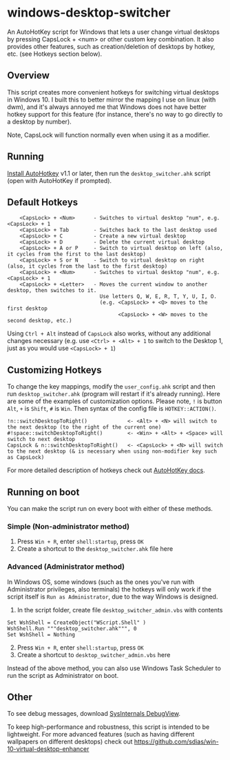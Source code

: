 # windows-desktop-switcher
An AutoHotKey script for Windows that lets a user change virtual desktops by pressing CapsLock + &lt;num> or other custom key combination. It also provides other features, such as creation/deletion of desktops by hotkey, etc. (see Hotkeys section below).

## Overview
This script creates more convenient hotkeys for switching virtual desktops in Windows 10. I built this to better mirror
the mapping I use on linux (with dwm), and it's always annoyed me that Windows does not have better
hotkey support for this feature (for instance, there's no way to go directly to a desktop by number).

Note, CapsLock will function normally even when using it as a modifier.

## Running
[Install AutoHotkey](https://autohotkey.com/download/) v1.1 or later, then run the `desktop_switcher.ahk` script (open with AutoHotKey if prompted). 

## Default Hotkeys
        <CapsLock> + <Num>      - Switches to virtual desktop "num", e.g. <CapsLock> + 1
        <CapsLock> + Tab        - Switches back to the last desktop used
        <CapsLock> + C          - Create a new virtual desktop
        <CapsLock> + D          - Delete the current virtual desktop
        <CapsLock> + A or P     - Switch to virtual desktop on left (also, it cycles from the first to the last desktop)
        <CapsLock> + S or N     - Switch to virtual desktop on right (also, it cycles from the last to the first desktop)
        <CapsLock> + <Num>      - Switches to virtual desktop "num", e.g. <CapsLock> + 1
        <CapsLock> + <Letter>   - Moves the current window to another desktop, then switches to it. 
                                  Use letters Q, W, E, R, T, Y, U, I, O.
                                  (e.g. <CapsLock> + <Q> moves to the first desktop
                                  	    <CapsLock> + <W> moves to the second desktop, etc.)

Using `Ctrl + Alt` instead of `CapsLock` also works, without any additional changes necessary (e.g. use `<Ctrl> + <Alt> + 1` to switch to the Desktop 1, just as you would use `<CapsLock> + 1`)

## Customizing Hotkeys
To change the key mappings, modify the `user_config.ahk` script and then run `desktop_switcher.ahk` (program will restart if it's already running). Here are some of the examples of customization options. Please note, `!` is button `Alt`, `+` is `Shift`, `#` is `Win`. Then syntax of the config file is `HOTKEY::ACTION()`.

```
!n::switchDesktopToRight()             <- <Alt> + <N> will switch to the next desktop (to the right of the current one)
#!space::switchDesktopToRight()        <- <Win> + <Alt> + <Space> will switch to next desktop
CapsLock & n::switchDesktopToRight()   <- <CapsLock> + <N> will switch to the next desktop (& is necessary when using non-modifier key such as CapsLock)
```

For more detailed description of hotkeys check out [AutoHotKey docs](https://autohotkey.com/docs/Hotkeys.htm).

## Running on boot

You can make the script run on every boot with either of these methods.

### Simple (Non-administrator method)

1. Press `Win + R`, enter `shell:startup`, press `OK`
2. Create a shortcut to the `desktop_switcher.ahk` file here

### Advanced (Administrator method)

In Windows OS, some windows (such as the ones you've run with Administrator privileges, also terminals) the hotkeys will only work if the script itself is `Run as Administrator`, due to the way Windows is designed.

1. In the script folder, create file `desktop_switcher_admin.vbs` with contents
```
Set WshShell = CreateObject("WScript.Shell" ) 
WshShell.Run """desktop_switcher.ahk""", 0 
Set WshShell = Nothing
```
2. Press `Win + R`, enter `shell:startup`, press `OK`
3. Create a shortcut to `desktop_switcher_admin.vbs` here

Instead of the above method, you can also use Windows Task Scheduler to run the script as Administrator on boot.

## Other
To see debug messages, download [SysInternals DebugView](https://technet.microsoft.com/en-us/sysinternals/debugview).

To keep high-performance and robustness, this script is intended to be lightweight. For more advanced features (such as having different wallpapers on different desktops) check out https://github.com/sdias/win-10-virtual-desktop-enhancer
